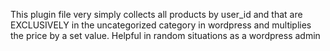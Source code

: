 This plugin file very simply collects all products by user_id and that are EXCLUSIVELY in the uncategorized category in wordpress and multiplies the price by a set value. Helpful in random situations as a wordpress admin
